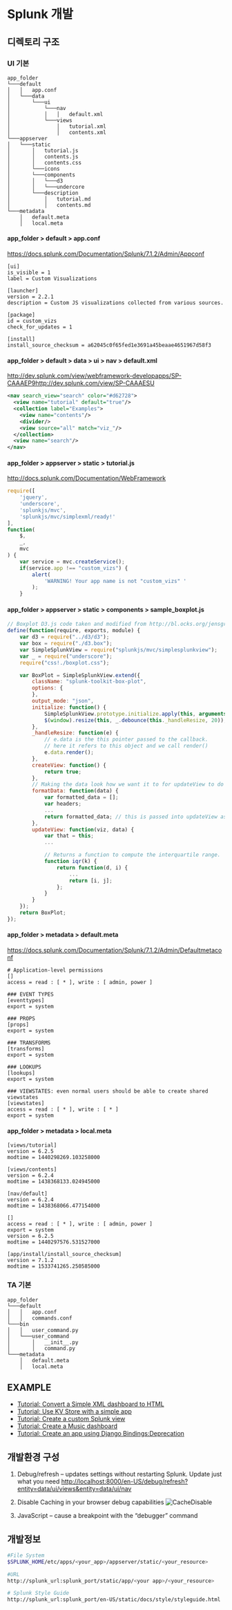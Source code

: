 # Splunk 개발

## 디렉토리 구조

### UI 기본

```text
app_folder
└───default
│   │   app.conf
│   └───data
│       └───ui
│           └───nav
│           │   │   default.xml
│           └───views
│               │   tutorial.xml
│               │   contents.xml
└───appserver
│   └───static
│       │   tutorial.js
│       │   contents.js
│       │   contents.css
│       └───icons
│       └───components
│       │   └───d3
│       │   └───undercore
│       └───description
│           │   tutorial.md
│           │   contents.md
└───metadata
    │   default.meta
    │   local.meta
```

#### app_folder > default > app.conf

<https://docs.splunk.com/Documentation/Splunk/7.1.2/Admin/Appconf>

```properties
[ui]
is_visible = 1
label = Custom Visualizations

[launcher]
version = 2.2.1
description = Custom JS visualizations collected from various sources.

[package]
id = custom_vizs
check_for_updates = 1

[install]
install_source_checksum = a62045c0f65fed1e3691a45beaae4651967d58f3
```

#### app_folder > default > data > ui > nav > default.xml

<http://dev.splunk.com/view/webframework-developapps/SP-CAAAEP9http://dev.splunk.com/view/SP-CAAAESU>

```xml
<nav search_view="search" color="#d62728">
  <view name="tutorial" default="true"/>
  <collection label="Examples">
    <view name="contents"/>
    <divider/>
    <view source="all" match="viz_"/>
  </collection>
  <view name="search"/>
</nav>
```

#### app_folder > appserver > static > tutorial.js

<http://docs.splunk.com/Documentation/WebFramework>

```js
require([
    'jquery',
    'underscore',
    'splunkjs/mvc',
    'splunkjs/mvc/simplexml/ready!'
],
function(
    $,
    _,
    mvc
) {
    var service = mvc.createService();
    if(service.app !== "custom_vizs") {
        alert(
            'WARNING! Your app name is not "custom_vizs" '
        );
    }
```

#### app_folder > appserver > static > components > sample_boxplot.js

```js
// Boxplot D3.js code taken and modified from http://bl.ocks.org/jensgrubert/7789216 by Jens Grubert
define(function(require, exports, module) {
    var d3 = require("../d3/d3");
    var box = require("./d3.box");
    var SimpleSplunkView = require("splunkjs/mvc/simplesplunkview");
    var _ = require("underscore");
    require("css!./boxplot.css");

    var BoxPlot = SimpleSplunkView.extend({
        className: "splunk-toolkit-box-plot",
        options: {
        },
        output_mode: "json",
        initialize: function() {
            SimpleSplunkView.prototype.initialize.apply(this, arguments);
            $(window).resize(this, _.debounce(this._handleResize, 20));
        },
        _handleResize: function(e) {
            // e.data is the this pointer passed to the callback.
            // here it refers to this object and we call render()
            e.data.render();
        },
        createView: function() {
            return true;
        },
        // Making the data look how we want it to for updateView to do its job
        formatData: function(data) {
            var formatted_data = [];
            var headers;
            ...
            return formatted_data; // this is passed into updateView as 'data'
        },
        updateView: function(viz, data) {
            var that = this;
            ...

            // Returns a function to compute the interquartile range.
            function iqr(k) {
                return function(d, i) {
                    ...
                    return [i, j];
                };
            }
        }
    });
    return BoxPlot;
});
```

#### app_folder > metadata > default.meta

<https://docs.splunk.com/Documentation/Splunk/7.1.2/Admin/Defaultmetaconf>

```properties
# Application-level permissions
[]
access = read : [ * ], write : [ admin, power ]

### EVENT TYPES
[eventtypes]
export = system

### PROPS
[props]
export = system

### TRANSFORMS
[transforms]
export = system

### LOOKUPS
[lookups]
export = system

### VIEWSTATES: even normal users should be able to create shared viewstates
[viewstates]
access = read : [ * ], write : [ * ]
export = system

```

#### app_folder > metadata > local.meta

```properties
[views/tutorial]
version = 6.2.5
modtime = 1440298269.103258000

[views/contents]
version = 6.2.4
modtime = 1438368133.024945000

[nav/default]
version = 6.2.4
modtime = 1438368066.477154000

[]
access = read : [ * ], write : [ admin, power ]
export = system
version = 6.2.5
modtime = 1440297576.531527000

[app/install/install_source_checksum]
version = 7.1.2
modtime = 1533741265.250585000

```

### TA 기본

```text
app_folder
└───default
│   │   app.conf
│   │   commands.conf
└───bin
│   │   user_command.py
│   └───user_command
│       │   __init__.py
│       │   command.py
└───metadata
    │   default.meta
    │   local.meta
```

## EXAMPLE

- [Tutorial: Convert a Simple XML dashboard to HTML](http://dev.splunk.com/view/SP-CAAAETP)
- [Tutorial: Use KV Store with a simple app](http://dev.splunk.com/view/SP-CAAAEZT)
- [Tutorial: Create a custom Splunk view](http://dev.splunk.com/view/SP-CAAAEQ8)
- [Tutorial: Create a Music dashboard](http://dev.splunk.com/view/SP-CAAAEMU)
- [Tutorial: Create an app using Django Bindings:Deprecation](http://dev.splunk.com/view/SP-CAAAESP)

## 개발환경 구성

1. Debug/refresh – updates settings without restarting Splunk.
   Update just what you need 
    <http://localhost:8000/en-US/debug/refresh?entity=data/ui/views&entity=data/ui/nav>

2. Disable Caching in your browser debug capabilities
   ![CacheDisable](./images/CacheDisable.jpg)

3. JavaScript – cause a breakpoint with the “debugger” command

## 개발정보

```bash
#File System
$SPLUNK_HOME/etc/apps/<your_app>/appserver/static/<your_resource>

#URL
http://splunk_url:splunk_port/static/app/<your app>/<your_resource>

# Splunk Style Guide
http://splunk_url:splunk_port/en-US/static/docs/style/styleguide.html
```
